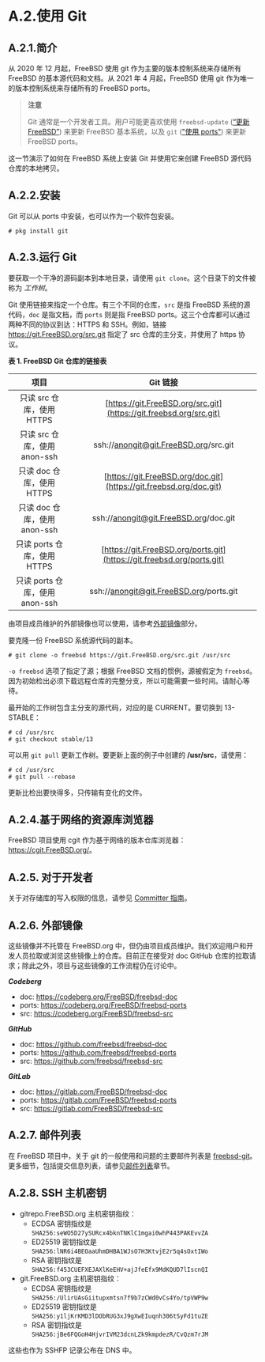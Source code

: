 #  A.2.使用 Git

## A.2.1.简介

从 2020 年 12 月起，FreeBSD 使用 git 作为主要的版本控制系统来存储所有 FreeBSD 的基本源代码和文档。从 2021 年 4 月起，FreeBSD 使用 git 作为唯一的版本控制系统来存储所有的 FreeBSD ports。

>**注意**
>
>Git 通常是一个开发者工具。用户可能更喜欢使用 `freebsd-update` ([“更新 FreeBSD”](https://docs.freebsd.org/en/books/handbook/cutting-edge/index.html#updating-upgrading-freebsdupdate)) 来更新 FreeBSD 基本系统，以及 `git` (["使用 ports"](https://docs.freebsd.org/en/books/handbook/ports/index.html#ports-using)) 来更新 FreeBSD ports。

这一节演示了如何在 FreeBSD 系统上安装 Git 并使用它来创建 FreeBSD 源代码仓库的本地拷贝。

## A.2.2.安装

Git 可以从 ports 中安装，也可以作为一个软件包安装。

```
# pkg install git
```

## A.2.3.运行 Git

要获取一个干净的源码副本到本地目录，请使用 `git clone`。这个目录下的文件被称为 *工作树*。

Git 使用链接来指定一个仓库。有三个不同的仓库，`src` 是指 FreeBSD 系统的源代码，`doc` 是指文档，而 `ports` 则是指 FreeBSD ports。这三个仓库都可以通过两种不同的协议到达：HTTPS 和 SSH。例如，链接 <https://git.FreeBSD.org/src.git> 指定了 src 仓库的主分支，并使用了 https 协议。

**表 1. FreeBSD Git 仓库的链接表**

|             项目                |                         **Git 链接**                          |
| :-------------------------------: | :----------------------------------------------------------: |
|   只读 src 仓库，使用 HTTPS    | [https://git.FreeBSD.org/src.git](https://git.freebsd.org/src.git) |
|  只读 src 仓库，使用 anon-ssh  |            ssh://anongit@git.FreeBSD.org/src.git             |
|  只读 doc 仓库，使用 HTTPS    | [https://git.FreeBSD.org/doc.git](https://git.freebsd.org/doc.git) |
|  只读 doc 仓库，使用 anon-ssh  |            ssh://anongit@git.FreeBSD.org/doc.git             |
|  只读 ports 仓库，使用 HTTPS   | [https://git.FreeBSD.org/ports.git](https://git.freebsd.org/ports.git) |
| 只读 ports 仓库，使用 anon-ssh |           ssh://anongit@git.FreeBSD.org/ports.git            |

由项目成员维护的外部镜像也可以使用，请参考[外部镜像](https://docs.freebsd.org/en/books/handbook/mirrors/#external-mirrors)部分。

要克隆一份 FreeBSD 系统源代码的副本。

```
# git clone -o freebsd https://git.FreeBSD.org/src.git /usr/src
```
`-o freebsd` 选项了指定了源；根据 FreeBSD 文档的惯例，源被假定为 `freebsd`。因为初始检出必须下载远程仓库的完整分支，所以可能需要一些时间。请耐心等待。

最开始的工作树包含主分支的源代码，对应的是 CURRENT。要切换到 13-STABLE：

```
# cd /usr/src
# git checkout stable/13
```
可以用 `git pull` 更新工作树。要更新上面的例子中创建的 **/usr/src**，请使用：

```
# cd /usr/src
# git pull --rebase
```
更新比检出要快得多，只传输有变化的文件。

## A.2.4.基于网络的资源库浏览器

FreeBSD 项目使用 cgit 作为基于网络的版本仓库浏览器：<https://cgit.FreeBSD.org/>。

## A.2.5. 对于开发者

关于对存储库的写入权限的信息，请参见 [Committer 指南](https://docs.freebsd.org/en/articles/committers-guide/#git-mini-primer)。

## A.2.6. 外部镜像

这些镜像并不托管在 FreeBSD.org 中，但仍由项目成员维护。我们欢迎用户和开发人员拉取或浏览这些镜像上的仓库。目前正在接受对 doc GitHub 仓库的拉取请求；除此之外，项目与这些镜像的工作流程仍在讨论中。

***Codeberg***

- doc: <https://codeberg.org/FreeBSD/freebsd-doc>
- ports: <https://codeberg.org/FreeBSD/freebsd-ports>
- src: <https://codeberg.org/FreeBSD/freebsd-src>

***GitHub***

- doc: <https://github.com/freebsd/freebsd-doc>
- ports: <https://github.com/freebsd/freebsd-ports>
- src: <https://github.com/freebsd/freebsd-src>

***GitLab***

- doc: <https://gitlab.com/FreeBSD/freebsd-doc>
- ports: <https://gitlab.com/FreeBSD/freebsd-ports>
- src: <https://gitlab.com/FreeBSD/freebsd-src>

## A.2.7. 邮件列表

在 FreeBSD 项目中，关于 git 的一般使用和问题的主要邮件列表是 [freebsd-git](https://lists.freebsd.org/subscription/freebsd-git)。更多细节，包括提交信息列表，请参见[邮件列表](https://docs.freebsd.org/en/books/handbook/handbook/eresources/index.html#eresources-mail)章节。

## A.2.8. SSH 主机密钥

- gitrepo.FreeBSD.org 主机密钥指纹：
  - ECDSA 密钥指纹是 `SHA256:seWO5D27ySURcx4bknTNKlC1mgai0whP443PAKEvvZA`
  - ED25519 密钥指纹是 `SHA256:lNR6i4BEOaaUhmDHBA1WJsO7H3KtvjE2r5q4sOxtIWo`
  - RSA 密钥指纹是 `SHA256:f453CUEFXEJAXlKeEHV+ajJfeEfx9MdKQUD7lIscnQI`
- git.FreeBSD.org 主机密钥指纹：
  - ECDSA 密钥指纹是 `SHA256:/UlirUAsGiitupxmtsn7f9b7zCWd0vCs4Yo/tpVWP9w`
  - ED25519 密钥指纹是 `SHA256:y1ljKrKMD3lDObRUG3xJ9gXwEIuqnh306tSyFd1tuZE`
  - RSA 密钥指纹是 `SHA256:jBe6FQGoH4HjvrIVM23dcnLZk9kmpdezR/CvQzm7rJM`

这些也作为 SSHFP 记录公布在 DNS 中。
